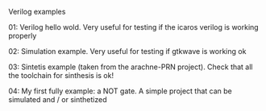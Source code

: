 Verilog examples

01:  Verilog hello wold. Very useful for testing if the icaros verilog is working properly

02: Simulation example. Very useful for testing if gtkwave is working ok

03: Sintetis example (taken from the arachne-PRN project). Check that all the toolchain for sinthesis is ok!

04: My first fully example: a NOT gate. A simple project that can  be simulated and / or sinthetized


